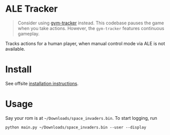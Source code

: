 # ALE Tracker

> Consider using [gym-tracker](http://github.com/alvinwan/gym-tracker) instead. This codebase pauses the game when you take actions. However, the `gym-tracker` features continuous gameplay.

Tracks actions for a human player, when manual control mode via ALE is not
available.

# Install

See offsite [installation instructions](http://alvinwan.com/installing-arcade-learning-environment-with-python3-on-macosx/).

# Usage

Say your rom is at `~/Downloads/space_invaders.bin`. To start logging, run

```
python main.py ~/Downloads/space_invaders.bin --user --display
```
